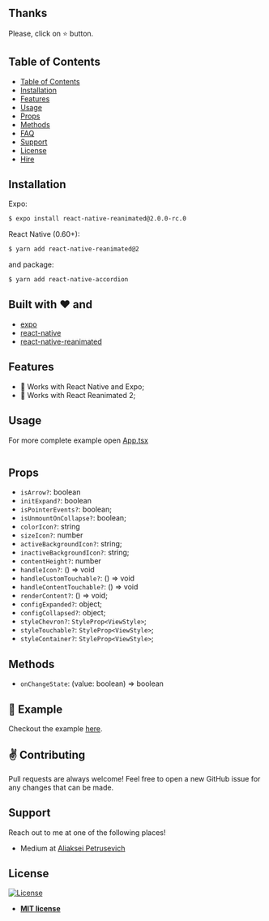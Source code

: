 ## Thanks
<p>Please, click on ⭐ button.</p>


## Table of Contents

- [Table of Contents](#table-of-contents)
- [Installation](#installation)
- [Features](#features)
- [Usage](#usage)
- [Props](#props)
- [Methods](#methods)
- [FAQ](#faq)
- [Support](#support)
- [License](#license)
- [Hire](#hire)


## Installation

<p>Expo:</p>

```bash
$ expo install react-native-reanimated@2.0.0-rc.0
```


<p>React Native (0.60+):</p>


```bash
$ yarn add react-native-reanimated@2
```
and package:

```bash
$ yarn add react-native-accordion
```
## Built with ❤️ and

- [expo](https://www.npmjs.com/package/react-native)
- [react-native](https://www.npmjs.com/package/react-native)
- [react-native-reanimated](https://docs.swmansion.com/react-native-reanimated/)



## Features

- 📲 Works with React Native and Expo;
- 📲 Works with React Reanimated 2;

## Usage

For more complete example open [App.tsx](https://github.com/garganurag893/react-native-phone-number-input/blob/master/example/App.tsx)

```tsx

```



## Props

- `isArrow?`: boolean
- `initExpand?`: boolean
- `isPointerEvents?`: boolean;
- `isUnmountOnCollapse?`: boolean;
- `colorIcon?`: string
- `sizeIcon?`: number
- `activeBackgroundIcon?`: string;
- `inactiveBackgroundIcon?`: string;
- `contentHeight?`:  number
- `handleIcon?`:  () => void
- `handleCustomTouchable?`:  () => void
- `handleContentTouchable?`:  () => void
- `renderContent?`:  () => void;
- `configExpanded?`: object;
- `configCollapsed?`: object;
- `styleChevron?`: `StyleProp<ViewStyle>`;
- `styleTouchable?`: `StyleProp<ViewStyle>`;
- `styleContainer?`: `StyleProp<ViewStyle>`;

## Methods

- `onChangeState`: (value: boolean) => boolean


## 🎉 Example

Checkout the example [here](https://github.com/timelessco/react-native-reanimated-switch/tree/master/example/RNSearch).

## ✌️ Contributing

Pull requests are always welcome! Feel free to open a new GitHub issue for any changes that can be made.

## Support

Reach out to me at one of the following places!

- Medium at <a href="#" target="_blank">Aliaksei Petrusevich</a>


## License

[![License](http://img.shields.io/:license-mit-blue.svg?style=flat-square)](http://badges.mit-license.org)

- **[MIT license](http://opensource.org/licenses/mit-license.php)**

[react-native-country-picker-modal]: https://github.com/xcarpentier/react-native-country-picker-modal
